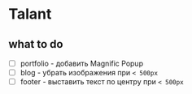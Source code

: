 # Talant

##  what to do

- [ ] portfolio - добавить Magnific Popup
- [ ] blog - убрать изображения при `< 500px`
- [ ] footer - выставить текст по центру при `< 500px`

